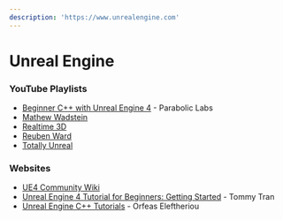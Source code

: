 ```yaml
---
description: 'https://www.unrealengine.com'
---
```


# Unreal Engine

### YouTube Playlists

* [Beginner C++ with Unreal Engine 4](https://www.youtube.com/playlist?list=PL6DtIuaTM4jujP__Sx9UocjJGVzO8emsA) - Parabolic Labs
* [Mathew Wadstein](https://www.youtube.com/channel/UCOVfF7PfLbRdVEm0hONTrNQ)
* [Realtime 3D](https://www.youtube.com/channel/UC9CSbZr0XK1pFF9IcFBi2kw)
* [Reuben Ward](https://www.youtube.com/channel/UCpsN2TfWGmun4peN2IPgcKg)
* [Totally Unreal](https://www.youtube.com/channel/UCo0SuStzZSPoti7STK4JWCg)

### Websites

* [UE4 Community Wiki](https://ue4community.wiki/)
* [Unreal Engine 4 Tutorial for Beginners: Getting Started](https://www.raywenderlich.com/771-unreal-engine-4-tutorial-for-beginners-getting-started) - Tommy Tran
* [Unreal Engine C++ Tutorials](https://www.orfeasel.com/blog/) - Orfeas Eleftheriou

